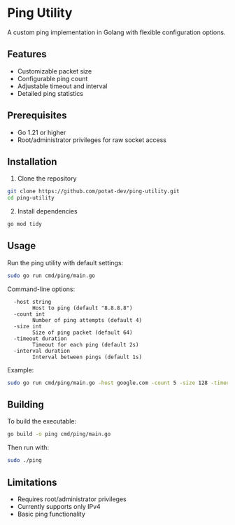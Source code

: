 # Ping Utility

A custom ping implementation in Golang with flexible configuration options.

## Features

- Customizable packet size
- Configurable ping count
- Adjustable timeout and interval
- Detailed ping statistics

## Prerequisites

- Go 1.21 or higher
- Root/administrator privileges for raw socket access

## Installation

1. Clone the repository
```bash
git clone https://github.com/potat-dev/ping-utility.git
cd ping-utility
```

2. Install dependencies
```bash
go mod tidy
```

## Usage

Run the ping utility with default settings:
```bash
sudo go run cmd/ping/main.go
```

Command-line options:
```
  -host string
    	Host to ping (default "8.8.8.8")
  -count int
    	Number of ping attempts (default 4)
  -size int
    	Size of ping packet (default 64)
  -timeout duration
    	Timeout for each ping (default 2s)
  -interval duration
    	Interval between pings (default 1s)
```

Example:
```bash
sudo go run cmd/ping/main.go -host google.com -count 5 -size 128 -timeout 3s
```

## Building

To build the executable:
```bash
go build -o ping cmd/ping/main.go
```

Then run with:
```bash
sudo ./ping
```

## Limitations

- Requires root/administrator privileges
- Currently supports only IPv4
- Basic ping functionality
